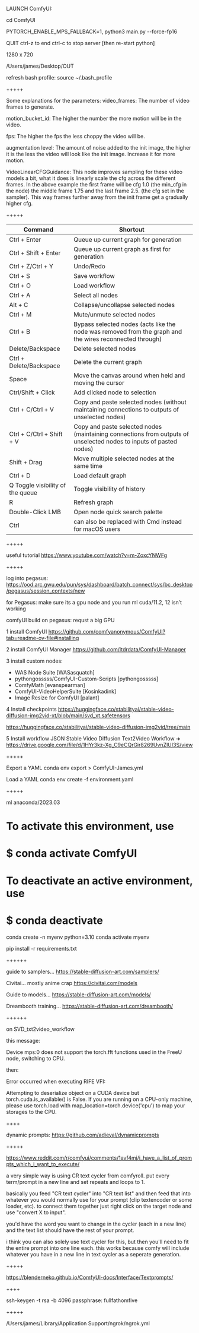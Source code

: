 LAUNCH ComfyUI:

cd ComfyUI

PYTORCH_ENABLE_MPS_FALLBACK=1, python3 main.py --force-fp16

QUIT
ctrl-z to end
ctrl-c to stop server [then re-start python]

1280 x 720

/Users/james/Desktop/OUT

refresh bash profile:
source ~/.bash_profile

+++++

Some explanations for the parameters:
video_frames: The number of video frames to generate.

motion_bucket_id: The higher the number the more motion will be in the video.

fps: The higher the fps the less choppy the video will be.

augmentation level: The amount of noise added to the init image, the higher it is the less the video will look like the init image. Increase it for more motion.

VideoLinearCFGGuidance: This node improves sampling for these video models a bit, what it does is linearly scale the cfg across the different frames. In the above example the first frame will be cfg 1.0 (the min_cfg in the node) the middle frame 1.75 and the last frame 2.5. (the cfg set in the sampler). This way frames further away from the init frame get a gradually higher cfg.



+++++

| Command | Shortcut |
| ----------- | ----------- |
| Ctrl + Enter | Queue up current graph for generation |
| Ctrl + Shift + Enter | Queue up current graph as first for generation |
| Ctrl + Z/Ctrl + Y | Undo/Redo |
| Ctrl + S | Save workflow |
| Ctrl + O | Load workflow |
| Ctrl + A | Select all nodes |
| Alt + C | Collapse/uncollapse selected nodes |
| Ctrl + M | Mute/unmute selected nodes |
| Ctrl + B | Bypass selected nodes (acts like the node was removed from the graph and the wires reconnected through) |
| Delete/Backspace | Delete selected nodes |
| Ctrl + Delete/Backspace | Delete the current graph |
| Space | Move the canvas around when held and moving the cursor |
| Ctrl/Shift + Click | Add clicked node to selection |
| Ctrl + C/Ctrl + V | Copy and paste selected nodes (without maintaining connections to outputs of unselected nodes) |
| Ctrl + C/Ctrl + Shift + V | Copy and paste selected nodes (maintaining connections from outputs of unselected nodes to inputs of pasted nodes) |
| Shift + Drag | Move multiple selected nodes at the same time |
| Ctrl + D | Load default graph |
| Q	Toggle visibility of the queue | Toggle visibility of history |
| R | Refresh graph |
| Double-Click LMB | Open node quick search palette |
| Ctrl | can also be replaced with Cmd instead for macOS users |

+++++

useful tutorial
https://www.youtube.com/watch?v=m-ZoxcYNWFg


+++++

log into pegasus:
https://ood.arc.gwu.edu/pun/sys/dashboard/batch_connect/sys/bc_desktop/pegasus/session_contexts/new

for Pegasus:
make sure its a gpu node and you run ml cuda/11.2, 12 isn’t working

comfyUI build on pegasus:
requst a big GPU

1 install ComfyUI
https://github.com/comfyanonymous/ComfyUI?tab=readme-ov-file#installing

2 install ComfyUI Manager
https://github.com/ltdrdata/ComfyUI-Manager

3 install custom nodes:
+ WAS Node Suite [WASasquatch]
+ pythongosssss/ComfyUI-Custom-Scripts [pythongosssss]
+ ComfyMath [evanspearman]
+ ComfyUI-VideoHelperSuite [Kosinkadink]
+ Image Resize for ComfyUI [palant]

4 Install checkpoints
https://huggingface.co/stabilityai/stable-video-diffusion-img2vid-xt/blob/main/svd_xt.safetensors

https://huggingface.co/stabilityai/stable-video-diffusion-img2vid/tree/main

5 Install workflow JSON
Stable Video Diffusion Text2Video Workflow ➜ https://drive.google.com/file/d/1HYr3kz-Xg_C9eCQrGir8269UvnZlUI3S/view


+++++

Export a YAML
conda env export > ComfyUI-James.yml

Load a YAML
conda env create -f environment.yaml


+++++

 ml anaconda/2023.03

# To activate this environment, use
#
#     $ conda activate ComfyUI
#
# To deactivate an active environment, use
#
#     $ conda deactivate

conda create -n myenv python=3.10
conda activate myenv

pip install -r requirements.txt

++++++

guide to samplers...
https://stable-diffusion-art.com/samplers/


Civitai... mostly anime crap
https://civitai.com/models

Guide to models...
https://stable-diffusion-art.com/models/

Dreambooth training...
https://stable-diffusion-art.com/dreambooth/


++++++

on SVD_txt2video_workflow

this message:

Device mps:0 does not support the torch.fft functions used in the FreeU node, switching to CPU.

then:

Error occurred when executing RIFE VFI:

Attempting to deserialize object on a CUDA device but torch.cuda.is_available() is False. If you are running on a CPU-only machine, please use torch.load with map_location=torch.device('cpu') to map your storages to the CPU.

++++

dynamic prompts:
https://github.com/adieyal/dynamicprompts

+++++

https://www.reddit.com/r/comfyui/comments/1avf4mj/i_have_a_list_of_prompts_which_i_want_to_execute/

a very simple way is using CR text cycler from comfyroll. put every term/prompt in a new line and set repeats and loops to 1.

basically you feed "CR text cycler" into "CR text list" and then feed that into whatever you would normally use for your prompt (clip textencoder or some loader, etc). to connect them together just right click on the target node and use "convert X to input".

you'd have the word you want to change in the cycler (each in a new line) and the text list should have the rest of your prompt.

i think you can also solely use text cycler for this, but then you'll need to fit the entire prompt into one line each. this works because comfy will include whatever you have in a new line in text cycler as a seperate generation.

+++++

https://blenderneko.github.io/ComfyUI-docs/Interface/Textprompts/

++++

ssh-keygen -t rsa -b 4096
passphrase: fullfathomfive

+++++

/Users/james/Library/Application Support/ngrok/ngrok.yml
